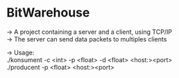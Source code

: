 # BitWarehouse

-> A project containing a server and a client, using TCP/IP  
-> The server can send data packets to multiples clients  
  
-> Usage:  
 ./konsument -c &lt;int> -p &lt;float> -d &lt;float> &lt;host:>&lt;port>  
 ./producent -p &lt;float> &lt;host:>&lt;port>  

